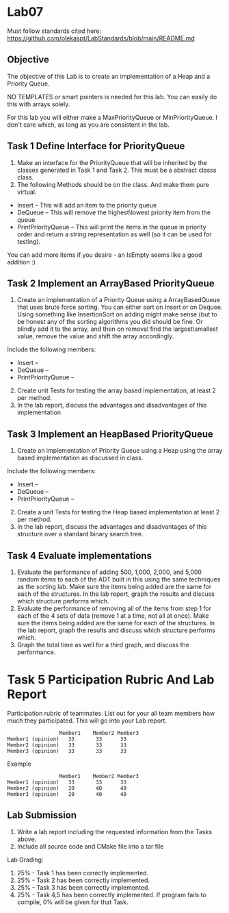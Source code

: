 # Lab07

Must follow standards cited here:
https://github.com/olekaspt/LabStandards/blob/main/README.md

## Objective
The objective of this Lab is to create an implementation of a Heap and a Priority Queue.

NO TEMPLATES or smart pointers is needed for this lab.  You can easily do this with arrays solely. 


For this lab you will either make a MaxPriorityQueue or MinPriorityQueue.  I don't care which, as long as you are consistent in the lab.

## Task 1  Define Interface for PriorityQueue

1.	Make an interface for the PriorityQueue that will be inherited by the classes generated in Task 1 and Task 2.  This must be a abstract classs class.
2.	The following Methods should be on the class.  And make them pure virtual.
*	Insert – This will add an item to the priority queue
*	DeQueue – This will remove the highest\lowest priority item from the queue 
*	PrintPriorityQueue – This will print the items in the queue in priority order and return a string representation as well (so it can be used for testing).  

You can add more items if you desire - an IsEmpty seems like a good addition :)

## Task 2  Implement an ArrayBased PriorityQueue
1.	Create an implementation of a Priority Queue using a ArrayBasedQueue that uses brute force sorting.  You can either sort on Insert or on Dequee.  Using something like InsertionSort  on adding might make sense (but to be honest any of the sorting algorithms you did should be fine.  Or blindly add it to the array, and then on removal find the largest\smallest value, remove the value and shift the array accordingly.

Include the following members:
*	Insert – 
*	DeQueue – 
*	PrintPriorityQueue –
2.	Create unit Tests for testing the array based implementation, at least 2 per method.
3.	In the lab report, discuss the advantages and disadvantages of this implementation 

## Task 3  Implement an HeapBased PriorityQueue
1.	Create an implementation of Priority Queue using a Heap using the array based implementation as discussed in class.

Include the following members:
*	Insert – 
*	DeQueue – 
*	PrintPriorityQueue –
2.	Create a unit Tests for testing the Heap based implementation at least 2 per method.
3.	In the lab report, discuss the advantages and disadvantages of this structure over a standard binary search tree.

## Task 4  Evaluate implementations
1.	Evaluate the performance of adding 500, 1,000, 2,000, and 5,000 random items to each of the ADT  built in this using the same techniques as the sorting lab.  Make sure the items being added are the same for each of the structures.  In the lab report, graph the results and discuss which structure performs which.
2.	Evaluate the performance of removing all of the items from step 1 for each of the 4 sets of data (remove 1 at a time, not all at once).  Make sure the items being added are the same for each of the structures.  In the lab report, graph the results and discuss which structure performs which.
3.	Graph the total time as well for a third graph, and discuss the performance.


# Task 5 Participation Rubric And Lab Report


Participation rubric of teammates.  List out for your all team members how much they participated.  This will go into your Lab report.
```
	             Member1	Member2	Member3
Member1 (opinion)	33	     33	     33
Member2 (opinion)	33	     33	     33
Member3 (opinion)	33	     33	     33
```			
			
Example 			
```
	             Member1	Member2	Member3
Member1 (opinion)	33	     33	     33
Member2 (opinion)	20	     40	     40
Member3 (opinion)	20	     40	     40
```

## Lab Submission

1.	Write a lab report including the requested information from the Tasks above.
1.	Include all source code and CMake file into a tar file

Lab Grading:
1.	25% - Task 1 has been correctly implemented. 
1.	25% - Task 2 has been correctly implemented. 
1.	25% - Task 3 has been correctly implemented. 
1.	25% - Task 4,5 has been correctly implemented.
If program fails to compile, 0% will be given for that Task.

